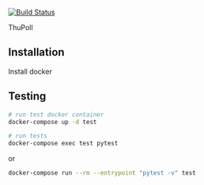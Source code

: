 [![Build Status](http://thupoll.liinda.ru:8090/api/badges/octomen/thupoll/status.svg)](http://thupoll.liinda.ru:8090/octomen/thupoll)

ThuPoll


## Installation

Install docker


## Testing 

```bash
# run test docker container
docker-compose up -d test

# run tests
docker-compose exec test pytest
```

or

```bash
docker-compose run --rm --entrypoint "pytest -v" test 
```
